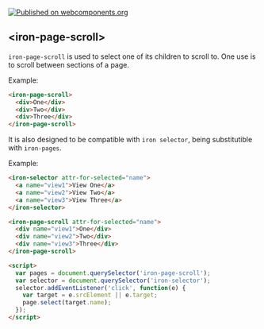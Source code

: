 [![Published on webcomponents.org](https://img.shields.io/badge/webcomponents.org-published-blue.svg)](https://www.webcomponents.org/element/chrisjagoda/iron-page-scroll)

## &lt;iron-page-scroll&gt;

`iron-page-scroll` is used to select one of its children to scroll to. One use is to scroll between sections of a page.

Example:

```html
<iron-page-scroll>
  <div>One</div>
  <div>Two</div>
  <div>Three</div>
</iron-page-scroll>
```

It is also designed to be compatible with `iron selector`, being substitutible with `iron-pages`.

Example:

```html
<iron-selector attr-for-selected="name">
  <a name="view1">View One</a>
  <a name="view2">View Two</a>
  <a name="view3">View Three</a>
</iron-selector>

<iron-page-scroll attr-for-selected="name">
  <div name="view1">One</div>
  <div name="view2">Two</div>
  <div name="view3">Three</div>
</iron-page-scroll>

<script>
  var pages = document.querySelector('iron-page-scroll');
  var selector = document.querySelector('iron-selector');
  selector.addEventListener('click', function(e) {
    var target = e.srcElement || e.target;
    page.select(target.name);
  });
</script>
```
